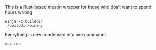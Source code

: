 This is a Rust-based meson wrapper for those who don't want to spend hours
writing 
```
ninja -C builddir
./builddir/binary
```

Everything is now condensed into one command:
```
mcc run
```
